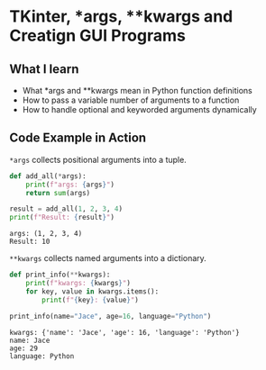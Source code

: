 # TKinter, *args, **kwargs and Creatign GUI Programs

## What I learn
- What *args and **kwargs mean in Python function definitions
- How to pass a variable number of arguments to a function
- How to handle optional and keyworded arguments dynamically

## Code Example in Action
`*args` collects positional arguments into a tuple.
```python
def add_all(*args):
    print(f"args: {args}")
    return sum(args)

result = add_all(1, 2, 3, 4)
print(f"Result: {result}")
```
```
args: (1, 2, 3, 4)
Result: 10
```

`**kwargs` collects named arguments into a dictionary.
```python
def print_info(**kwargs):
    print(f"kwargs: {kwargs}")
    for key, value in kwargs.items():
        print(f"{key}: {value}")

print_info(name="Jace", age=16, language="Python")
```
```
kwargs: {'name': 'Jace', 'age': 16, 'language': 'Python'}
name: Jace
age: 29
language: Python
```